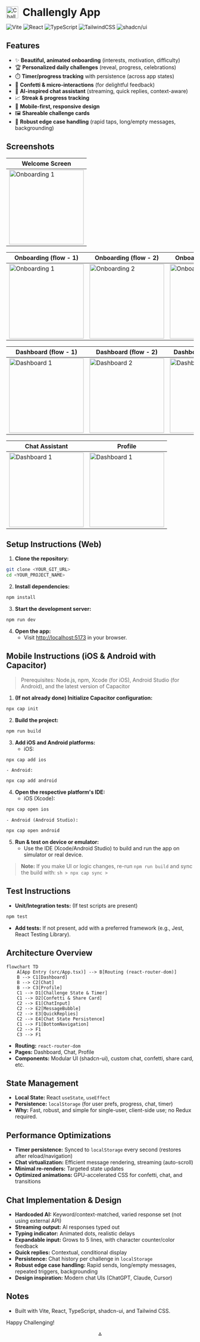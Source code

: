 <!-- ![ChallenglyLogo](public/screenshots/challenglyLogo.png) -->

<p align="left" vertical-align:middle>
  <img src="public/screenshots/challenglyLogo.png" alt="Challengly Logo" width="32" style="vertical-align:middle; margin-right: 8px;">
  <strong style="font-size: 2em; vertical-align:middle;">Challengly App</strong>
</p>

![Vite](https://img.shields.io/badge/Vite-4.0+-blueviolet?logo=vite&logoColor=white)
![React](https://img.shields.io/badge/React-18+-61dafb?logo=react&logoColor=black)
![TypeScript](https://img.shields.io/badge/TypeScript-4.0+-3178c6?logo=typescript&logoColor=white)
![TailwindCSS](https://img.shields.io/badge/TailwindCSS-3.0+-38bdf8?logo=tailwindcss&logoColor=white)
![shadcn/ui](https://img.shields.io/badge/shadcn--ui-%F0%9F%92%96-8b5cf6)

## Features

- ✨ **Beautiful, animated onboarding** (interests, motivation, difficulty)
- 🏆 **Personalized daily challenges** (reveal, progress, celebrations)
- ⏱️ **Timer/progress tracking** with persistence (across app states)
- 🎉 **Confetti \& micro-interactions** (for delightful feedback)
- 💬 **AI-inspired chat assistant** (streaming, quick replies, context-aware)
- 📈 **Streak \& progress tracking**
- 📱 **Mobile-first, responsive design**
- 🖼️ **Shareable challenge cards**
- 🧠 **Robust edge case handling** (rapid taps, long/empty messages, backgrounding)

## Screenshots

| Welcome Screen                                                                 |
| ------------------------------------------------------------------------------ |
| <img src="public/screenshots/onBoarding1.png" alt="Onboarding 1" width="200"/> |

| Onboarding (flow - 1)                                                          | Onboarding (flow - 2)                                                          | Onboarding (flow - 3)                                                          |
| ------------------------------------------------------------------------------ | ------------------------------------------------------------------------------ | ------------------------------------------------------------------------------ |
| <img src="public/screenshots/onBoarding2.png" alt="Onboarding 1" width="200"/> | <img src="public/screenshots/onBoarding3.png" alt="Onboarding 2" width="200"/> | <img src="public/screenshots/onBoarding4.png" alt="Onboarding 3" width="200"/> |

| Dashboard (flow - 1)                                                           | Dashboard (flow - 2)                                                           | Dashboard 3 (flow - 3)                                                         | Dashboard (flow - 4)                                                         |
| ------------------------------------------------------------------------------ | ------------------------------------------------------------------------------ | ------------------------------------------------------------------------------ | ---------------------------------------------------------------------------- |
| <img src="public/screenshots/Dashboard1.png" alt="Dashboard 1" width="200"/>   | <img src="public/screenshots/Dashboard2.png" alt="Dashboard 2" width="200"/>   | <img src="public/screenshots/Dashboard3.png" alt="Dashboard 3" width="200"/>   | <img src="public/screenshots/Dashboard4.png" alt="Dashboard 4" width="200"/> |

| Chat Assistant                                                                 | Profile                                                                        |
| ------------------------------------------------------------------------------ | ------------------------------------------------------------------------------ |
| <img src="public/screenshots/Chat.png" alt="Dashboard 1" width="200"/>         | <img src="public/screenshots/profile.png" alt="Dashboard 1" width="200"/>      |

## Setup Instructions (Web)

1. **Clone the repository:**

```sh
git clone <YOUR_GIT_URL>
cd <YOUR_PROJECT_NAME>
```

2. **Install dependencies:**

```sh
npm install
```

3. **Start the development server:**

```sh
npm run dev
```

4. **Open the app:**
   - Visit [http://localhost:5173](http://localhost:5173) in your browser.

## Mobile Instructions (iOS \& Android with Capacitor)

> Prerequisites: Node.js, npm, Xcode (for iOS), Android Studio (for Android), and the latest version of Capacitor

1. **(If not already done) Initialize Capacitor configuration:**

```sh
npx cap init
```

2. **Build the project:**

```sh
npm run build
```

3. **Add iOS and Android platforms:**
   - iOS:

```sh
npx cap add ios
```

    - Android:

```sh
npx cap add android
```

4. **Open the respective platform's IDE:**
   - iOS (Xcode):

```sh
npx cap open ios
```

    - Android (Android Studio):

```sh
npx cap open android
```

5. **Run \& test on device or emulator:**
   - Use the IDE (Xcode/Android Studio) to build and run the app on simulator or real device.

> **Note:** If you make UI or logic changes, re-run `npm run build` and sync the build with:
> `sh > npx cap sync > `

## Test Instructions

- **Unit/Integration tests:** (If test scripts are present)

```sh
npm test
```

- **Add tests:** If not present, add with a preferred framework (e.g., Jest, React Testing Library).

## Architecture Overview

```mermaid
flowchart TD
    A[App Entry (src/App.tsx)] --> B[Routing (react-router-dom)]
    B --> C1[Dashboard]
    B --> C2[Chat]
    B --> C3[Profile]
    C1 --> D1[Challenge State & Timer]
    C1 --> D2[Confetti & Share Card]
    C2 --> E1[ChatInput]
    C2 --> E2[MessageBubble]
    C2 --> E3[QuickReplies]
    C2 --> E4[Chat State Persistence]
    C1 --> F1[BottomNavigation]
    C2 --> F1
    C3 --> F1
```

- **Routing:** `react-router-dom`
- **Pages:** Dashboard, Chat, Profile
- **Components:** Modular UI (shadcn-ui), custom chat, confetti, share card, etc.

## State Management

- **Local State:** React `useState`, `useEffect`
- **Persistence:** `localStorage` (for user prefs, progress, chat, timer)
- **Why:** Fast, robust, and simple for single-user, client-side use; no Redux required.

## Performance Optimizations

- **Timer persistence:** Synced to `localStorage` every second (restores after reload/navigation)
- **Chat virtualization:** Efficient message rendering, streaming (auto-scroll)
- **Minimal re-renders:** Targeted state updates
- **Optimized animations:** GPU-accelerated CSS for confetti, chat, and transitions

## Chat Implementation \& Design

- **Hardcoded AI:** Keyword/context-matched, varied response set (not using external API)
- **Streaming output:** AI responses typed out
- **Typing indicator:** Animated dots, realistic delays
- **Expandable input:** Grows to 5 lines, with character counter/color feedback
- **Quick replies:** Contextual, conditional display
- **Persistence:** Chat history per challenge in `localStorage`
- **Robust edge case handling:** Rapid sends, long/empty messages, repeated triggers, backgrounding
- **Design inspiration:** Modern chat UIs (ChatGPT, Claude, Cursor)

## Notes

- Built with Vite, React, TypeScript, shadcn-ui, and Tailwind CSS.

Happy Challenging!

<div style="text-align: center">⁂</div>
